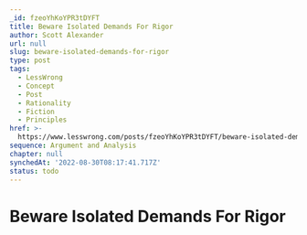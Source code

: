 ```yaml
---
_id: fzeoYhKoYPR3tDYFT
title: Beware Isolated Demands For Rigor
author: Scott Alexander
url: null
slug: beware-isolated-demands-for-rigor
type: post
tags:
  - LessWrong
  - Concept
  - Post
  - Rationality
  - Fiction
  - Principles
href: >-
  https://www.lesswrong.com/posts/fzeoYhKoYPR3tDYFT/beware-isolated-demands-for-rigor
sequence: Argument and Analysis
chapter: null
synchedAt: '2022-08-30T08:17:41.717Z'
status: todo
---
```


# Beware Isolated Demands For Rigor
